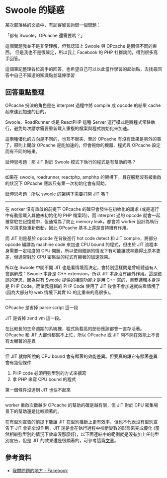 # Swoole 的疑惑

某次部落格的文章中，有訪客留言詢問一個問題：

「都有 Swoole，OPcache 還需要嗎？」

這個問題我並不是非常理解，但我認知上 Swoole 與 OPcache 是兩個不同的東西。
但是我也不是很確定，所以我上 Facebook 的 PHP 社群詢問，得到很多高手回答。

這個筆記整理各位高手的回答，也希望自己可以以此當作學習的起始點，去找尋回答中自己不知道的知識點並延伸學習

## 回答重點整理

OPcache 扮演的角色是在 interpret 過程中將 compile 成 opcode 的結果 cache 起來達到加速的目的。

Swoole、RoadRunner 或是 ReactPHP 這種 Server 運行模式是將程式常駐執行，避免每次請求需要重新載入重複的檔案與程式初始化來加速。

這兩種優化的方向是不同的，也互不衝突，至於 OPcache 有沒有效果是另外的事了，原則上開啟 OPcache 是能加速的，但會視你的機器、程式與 OPcache 設定而有不同的結果。

延伸思考題：那 JIT 對於 Swoole 模式下執行的程式是有幫助的嗎？

---

如果在 swoole, roadrunner, reactphp, amphhp 的架構下，且在服務沒有被重啟的狀況下 OPcache 應該只有第一次初始化會有幫助。

延伸思考題：所以 swoole 的架構下需要打開 JIT 嗎？

---

在 worker 沒有重啟的前提下 OPcache 的確只會發生在初始化的請求 (或是運行中有動態載入其他未初始化的 PHP 檔案時)，而 interpret 過的 opcode 就會一起被常駐在記憶體中，但通常為了防止 memory leak，都會將 worker 設計為執行 N 次請求後重新啟動，因此 OPcache 基本上還是會持續有作用。

而 JIT 則是基於 opcode 在背後進行 hot code detect 和 JIT compile，將部分 opcode 編譯為 machine code 來加速 CPU bound 的程式，但由於 JIT 流程本身需要一定程度的 CPU 開銷，所以使用錯誤的情況下有可能讓效率變得比原本更差，但通常對於 CPU 密集型的程式有顯著的加速效果。

所以在 Swoole 中開不開 JIT 也是看情境而決定，會特別這樣問是曾經聽過有人會誤解成：Swoole 本身是 C++ extension，所以 JIT 本身沒有額外作用。這是錯誤的迷思，因為只有 Swoole 提供的相關功能才是用 C++ 寫的，業務邏輯本身還是 PHP Code，而業務邏輯的 PHP Code 使用了 JIT 後會不會加速就端看情境了 (因為大部分的 web 情境下其實 IO 的比重來的高很多)。

---

OPcache 是省掉 parse script 這一段

JIT 是省掉 zend vm 這一段。

在比較長的生命週期的系統裡，程式負載高的部份應該都會一直存活著。OPcache 和 JIT 大部份都幫不上忙，所以 OPcache 或 JIT 開不開在效能上不會有太顯著的差異

---

但 JIT 就你所說的 CPU bound 會有顯著的效能差異。但要真的讓它有顯著差異會有幾個條件

1. PHP code 必須用強型別的方式來撰寫
2. 拿 PHP 來寫 CPU bound 的程式

第一個條件沒達到 JIT 也快不起來

---

worker 重啟次數越少 OPcache 的幫助的確是越有限，但 JIT 對於 CPU 密集場景下的幫助還是比較顯著的。

在有型別宣告的前提下能讓 JIT 在型別推斷上更有效率，但也不代表沒有型別宣告下 JIT 會完全沒作用，JIT 還是會在執行過程中推斷變數的形態來完成優化 (當然相較強型別的情況下效率沒那麼好)，以下面連結中的範例就是沒有加上任何型別宣告，但是 JIT 的效果還是很顯著的，可參考這篇[文章](https://stitcher.io/blog/jit-in-real-life-web-applications?fbclid=IwAR0inSoNurPYNNeXqUJ64Tm9E8TbSSUNNYZI2-50yzkd7m5UzOe38MYtNzI)。

## 參考資料

- [我問問題的地方 - Facebook](https://www.facebook.com/groups/laravel.tw/posts/6083135688422096)
